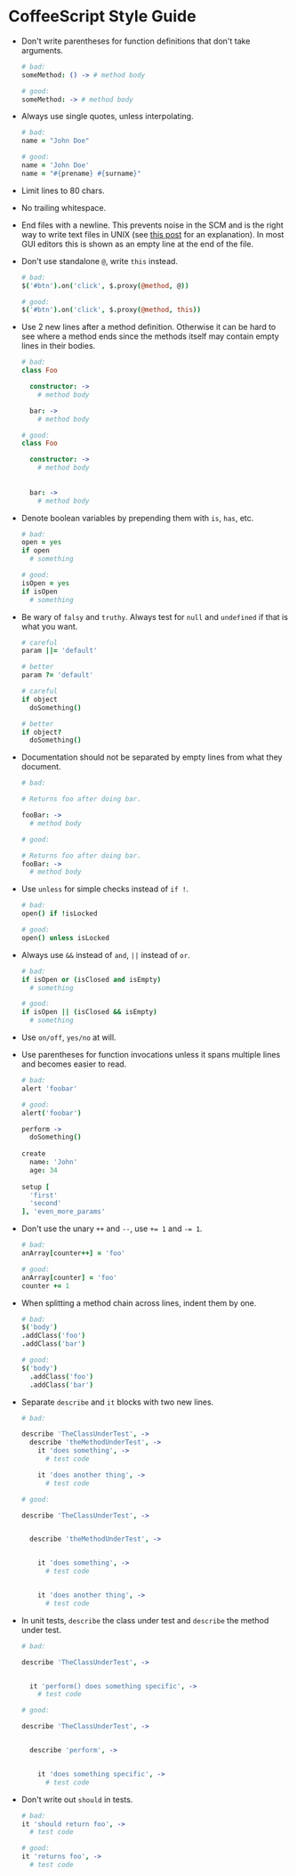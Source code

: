 # CoffeeScript Style Guide

-   Don't write parentheses for function definitions that don't take arguments.

    ```coffeescript
    # bad:
    someMethod: () -> # method body

    # good:
    someMethod: -> # method body
    ```

-   Always use single quotes, unless interpolating.

    ```coffeescript
    # bad:
    name = "John Doe"

    # good:
    name = 'John Doe'
    name = "#{prename} #{surname}"
    ```

-   Limit lines to 80 chars.

-   No trailing whitespace.

-   End files with a newline. This prevents noise in the SCM and is the right
    way to write text files in UNIX (see [this
    post](http://slashdot.org/comments.pl?sid=165492&cid=13808398) for an
    explanation). In most GUI editors this is shown as an empty line at the end
    of the file.

-   Don't use standalone `@`, write `this` instead.

    ```coffeescript
    # bad:
    $('#btn').on('click', $.proxy(@method, @))

    # good:
    $('#btn').on('click', $.proxy(@method, this))
    ```

-   Use 2 new lines after a method definition. Otherwise it can be hard to
    see where a method ends since the methods itself may contain empty lines
    in their bodies.

    ```coffeescript
    # bad:
    class Foo
    
      constructor: ->
        # method body

      bar: ->
        # method body

    # good:
    class Foo

      constructor: ->
        # method body
     
     
      bar: ->
        # method body
    ```

-   Denote boolean variables by prepending them with `is`, `has`, etc.

    ```coffeescript
    # bad:
    open = yes
    if open
      # something

    # good:
    isOpen = yes
    if isOpen
      # something
    ```

-   Be wary of `falsy` and `truthy`. Always test for `null` and `undefined` if that is what you want.
    
    ```coffeescript
    # careful
    param ||= 'default'

    # better
    param ?= 'default'
    ```

    ```coffeescript
    # careful
    if object
      doSomething()

    # better
    if object?
      doSomething()
    ```

-   Documentation should not be separated by empty lines from what they
    document.

    ```coffeescript
    # bad:

    # Returns foo after doing bar.

    fooBar: ->
      # method body

    # good:

    # Returns foo after doing bar.
    fooBar: ->
      # method body
    ```

-   Use `unless` for simple checks instead of `if !`.

    ```coffeescript
    # bad:
    open() if !isLocked

    # good:
    open() unless isLocked
    ```

-   Always use `&&` instead of `and`, `||` instead of `or`.

    ```coffeescript
    # bad:
    if isOpen or (isClosed and isEmpty)
      # something

    # good:
    if isOpen || (isClosed && isEmpty)
      # something
    ```

-   Use `on/off`, `yes/no` at will.

-   Use parentheses for function invocations unless it spans multiple
    lines and becomes easier to read.
    

    ```coffeescript
    # bad:
    alert 'foobar'

    # good:
    alert('foobar')
    
    perform -> 
      doSomething()
      
    create
      name: 'John'
      age: 34
     
    setup [
      'first'
      'second'
    ], 'even_more_params'
    
    ```

-   Don't use the unary `++` and `--`, use `+= 1` and `-= 1`.

    ```coffeescript
    # bad:
    anArray[counter++] = 'foo'

    # good:
    anArray[counter] = 'foo'
    counter += 1
    ```

-   When splitting a method chain across lines, indent them by one.

    ```coffeescript
    # bad:
    $('body')
    .addClass('foo')
    .addClass('bar')

    # good:
    $('body')
      .addClass('foo')
      .addClass('bar')
    ```

-   Separate `describe` and `it` blocks with two new lines.

    ```coffeescript
    # bad:

    describe 'TheClassUnderTest', ->
      describe 'theMethodUnderTest', ->
        it 'does something', ->
          # test code

        it 'does another thing', ->
          # test code

    # good:

    describe 'TheClassUnderTest', ->


      describe 'theMethodUnderTest', ->


        it 'does something', ->
          # test code


        it 'does another thing', ->
          # test code
    ```

-   In unit tests, `describe` the class under test and `describe` the method
    under test.

    ```coffeescript
    # bad:

    describe 'TheClassUnderTest', ->


      it 'perform() does something specific', ->
        # test code

    # good:

    describe 'TheClassUnderTest', ->


      describe 'perform', ->


        it 'does something specific', ->
          # test code
    ```

-   Don't write out `should` in tests.

    ```coffeescript
    # bad:
    it 'should return foo', ->
      # test code

    # good:
    it 'returns foo', ->
      # test code
    ```
